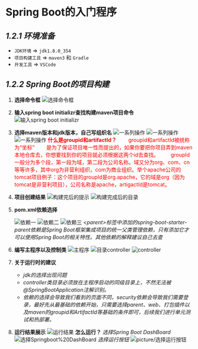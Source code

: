 # Spring Boot的入门程序

## _1.2.1 环境准备_

- `JDK环境` $\Longrightarrow$ `jdk1.8.0_354`
- `项目构建工具` $\Longrightarrow$ `maven3` 和 `Gradle`
- `开发工具` $\Longrightarrow$ `VSCode`

## _1.2.2 Spring Boot的项目构建_

1. **选择命令框**
   ![选择命令框](./picture/命令.png)
2. **输入spring boot initializr查找构建maven项目命令**
    ![输入spring boot initializr](picture/springboot项目初始化_构建项目.png)
3. **选择maven版本和jdk版本，自己写组织名**
   ![一系列操作](./picture/选择maven版本.png)
   ![一系列操作](picture/选择jdk版本.png)
   ![一系列操作](picture/填写自己的组织名.png)
   <font color=red>**什么是groupid和artifactId？**
    &emsp;&emsp;groupid和artifactId被统称为“坐标”
    &emsp;&emsp;是为了保证项目唯一性而提出的，如果你要把你项目弄到maven本地仓库去，你想要找到你的项目就必须根据这两个id去查找。
　　groupId一般分为多个段，第一段为域，第二段为公司名称。域又分为org、com、cn等等许多，其中org为非营利组织，com为商业组织。举个apache公司的tomcat项目例子：这个项目的groupId是org.apache，它的域是org（因为tomcat是非营利项目），公司名称是apache，artigactId是tomcat。</font>
4. **项目创建结果**
   ![构建完后的提示](picture/构建完后的提示.png)
   ![构建完成后的目录](picture/构建完成后的目录.png)
5. **pom.xml依赖选择**

   ![依赖一](./picture/依赖一.png)
   ![依赖二](./picture/依赖二.png)
   ![依赖三](./picture/依赖二.png)
   _\<parent>标签中添加的spring-boot-starter-parent依赖是Spring Boot框架集成项目的统一父类管理依赖，只有添加它才可以使用Spring Boot的相关特性。其他依赖的解释建议自己去查_
6. **编写主程序以及控制类**
   ![主程序](./picture/主程序.png)
   ![目录controller](./picture/目录controller.png)
   ![controller](./picture/controller.png)
7. **关于运行时的建议**
   - _jdk的选择出现问题_
   - _controller类目录必须放在主程序启动的同级目录上，不然无法被@SpringBootApplication注解识别。_
   - _依赖的选择会导致我们看到的页面不同，security依赖会导致我们需要登录，最好先从最基础的依赖开始，只需要选择parent、web、打包插件以及maven的groupid和ArtifactId等基础的条件即可，后续我们进行单元测试和热部署。_
8. **运行结果展示**
   ![运行结果](picture/SpringBoot构建项目输出网页.png)
  **怎么运行？**
   _选择Spring Boot DashBoard_
   ![选择Springboot%20DashBoard](picture/选择Springboot%20DashBoard.png)
   _选择运行按钮_
  ![picture/选择运行按钮](picture/选择运行按钮.png)
